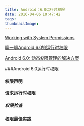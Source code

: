 ```yaml
---
title: Android：6.0运行时权限
date: 2016-04-06 10:47:42
tags:
thumbnailImage:
---
```

[Working with System Permissions](http://developer.android.com/intl/zh-cn/training/permissions/index.html)

[聊一聊Android 6.0的运行时权限](http://droidyue.com/blog/2016/01/17/understanding-marshmallow-runtime-permission/index.html)

[Android 6.0: 动态权限管理的解决方案](http://blog.csdn.net/caroline_wendy/article/details/50587230)

###Android 6.0运行时权限
#### 权限声明

#### 请求运行时权限

##### 权限检查
#### 权限最佳实践